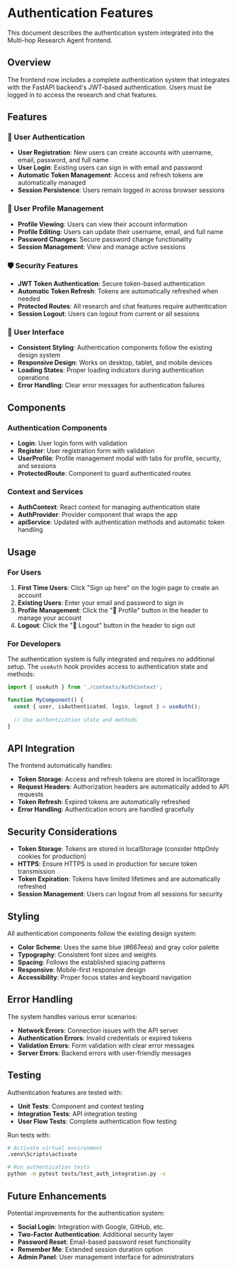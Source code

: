# Authentication Features

This document describes the authentication system integrated into the Multi-hop Research Agent frontend.

## Overview

The frontend now includes a complete authentication system that integrates with the FastAPI backend's JWT-based authentication. Users must be logged in to access the research and chat features.

## Features

### 🔐 User Authentication
- **User Registration**: New users can create accounts with username, email, password, and full name
- **User Login**: Existing users can sign in with email and password
- **Automatic Token Management**: Access and refresh tokens are automatically managed
- **Session Persistence**: Users remain logged in across browser sessions

### 👤 User Profile Management
- **Profile Viewing**: Users can view their account information
- **Profile Editing**: Users can update their username, email, and full name
- **Password Changes**: Secure password change functionality
- **Session Management**: View and manage active sessions

### 🛡️ Security Features
- **JWT Token Authentication**: Secure token-based authentication
- **Automatic Token Refresh**: Tokens are automatically refreshed when needed
- **Protected Routes**: All research and chat features require authentication
- **Session Logout**: Users can logout from current or all sessions

### 🎨 User Interface
- **Consistent Styling**: Authentication components follow the existing design system
- **Responsive Design**: Works on desktop, tablet, and mobile devices
- **Loading States**: Proper loading indicators during authentication operations
- **Error Handling**: Clear error messages for authentication failures

## Components

### Authentication Components
- **Login**: User login form with validation
- **Register**: User registration form with validation
- **UserProfile**: Profile management modal with tabs for profile, security, and sessions
- **ProtectedRoute**: Component to guard authenticated routes

### Context and Services
- **AuthContext**: React context for managing authentication state
- **AuthProvider**: Provider component that wraps the app
- **apiService**: Updated with authentication methods and automatic token handling

## Usage

### For Users
1. **First Time Users**: Click "Sign up here" on the login page to create an account
2. **Existing Users**: Enter your email and password to sign in
3. **Profile Management**: Click the "👤 Profile" button in the header to manage your account
4. **Logout**: Click the "🚪 Logout" button in the header to sign out

### For Developers
The authentication system is fully integrated and requires no additional setup. The `useAuth` hook provides access to authentication state and methods:

```javascript
import { useAuth } from './contexts/AuthContext';

function MyComponent() {
  const { user, isAuthenticated, login, logout } = useAuth();
  
  // Use authentication state and methods
}
```

## API Integration

The frontend automatically handles:
- **Token Storage**: Access and refresh tokens are stored in localStorage
- **Request Headers**: Authorization headers are automatically added to API requests
- **Token Refresh**: Expired tokens are automatically refreshed
- **Error Handling**: Authentication errors are handled gracefully

## Security Considerations

- **Token Storage**: Tokens are stored in localStorage (consider httpOnly cookies for production)
- **HTTPS**: Ensure HTTPS is used in production for secure token transmission
- **Token Expiration**: Tokens have limited lifetimes and are automatically refreshed
- **Session Management**: Users can logout from all sessions for security

## Styling

All authentication components follow the existing design system:
- **Color Scheme**: Uses the same blue (#667eea) and gray color palette
- **Typography**: Consistent font sizes and weights
- **Spacing**: Follows the established spacing patterns
- **Responsive**: Mobile-first responsive design
- **Accessibility**: Proper focus states and keyboard navigation

## Error Handling

The system handles various error scenarios:
- **Network Errors**: Connection issues with the API server
- **Authentication Errors**: Invalid credentials or expired tokens
- **Validation Errors**: Form validation with clear error messages
- **Server Errors**: Backend errors with user-friendly messages

## Testing

Authentication features are tested with:
- **Unit Tests**: Component and context testing
- **Integration Tests**: API integration testing
- **User Flow Tests**: Complete authentication flow testing

Run tests with:
```bash
# Activate virtual environment
.venv\Scripts\activate

# Run authentication tests
python -m pytest tests/test_auth_integration.py -v
```

## Future Enhancements

Potential improvements for the authentication system:
- **Social Login**: Integration with Google, GitHub, etc.
- **Two-Factor Authentication**: Additional security layer
- **Password Reset**: Email-based password reset functionality
- **Remember Me**: Extended session duration option
- **Admin Panel**: User management interface for administrators
